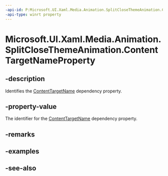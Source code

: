 ```yaml
---
-api-id: P:Microsoft.UI.Xaml.Media.Animation.SplitCloseThemeAnimation.ContentTargetNameProperty
-api-type: winrt property
---
```


<!-- Property syntax
public Windows.UI.Xaml.DependencyProperty ContentTargetNameProperty { get; }
-->

# Microsoft.UI.Xaml.Media.Animation.SplitCloseThemeAnimation.ContentTargetNameProperty

## -description
Identifies the [ContentTargetName](splitclosethemeanimation_contenttargetname.md) dependency property.

## -property-value
The identifier for the [ContentTargetName](splitclosethemeanimation_contenttargetname.md) dependency property.

## -remarks

## -examples

## -see-also
